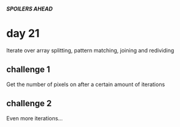 ***SPOILERS AHEAD***

# day 21

Iterate over array splitting, pattern matching, joining and redividing

## challenge 1

Get the number of pixels on after a certain amount of iterations

## challenge 2

Even more iterations...
